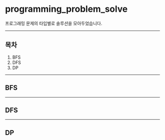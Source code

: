 # programming_problem_solve
프로그래밍 문제의 타입별로 솔루션을 모아두었습니다. 


---
## 목차
1. BFS
2. DFS
3. DP


---
## BFS


---
## DFS

---
## DP
